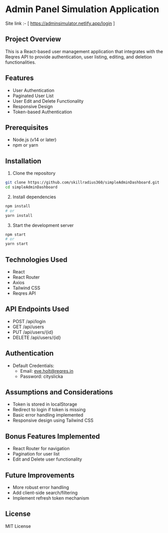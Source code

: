 # Admin Panel Simulation Application
Site link :- [ https://adminsimulator.netlify.app/login ]

## Project Overview
This is a React-based user management application that integrates with the Reqres API to provide authentication, user listing, editing, and deletion functionalities.

## Features
- User Authentication
- Paginated User List
- User Edit and Delete Functionality
- Responsive Design
- Token-based Authentication

## Prerequisites
- Node.js (v14 or later)
- npm or yarn

## Installation

1. Clone the repository
```bash
git clone https://github.com/skillradius360/simpleAdminDashboard.git
cd simpleAdminDashboard

```

2. Install dependencies
```bash
npm install
# or
yarn install
```

3. Start the development server
```bash
npm start
# or
yarn start
```

## Technologies Used
- React
- React Router
- Axios
- Tailwind CSS
- Reqres API

## API Endpoints Used
- POST /api/login
- GET /api/users
- PUT /api/users/{id}
- DELETE /api/users/{id}

## Authentication
- Default Credentials:
  - Email: eve.holt@reqres.in
  - Password: cityslicka

## Assumptions and Considerations
- Token is stored in localStorage
- Redirect to login if token is missing
- Basic error handling implemented
- Responsive design using Tailwind CSS

## Bonus Features Implemented
- React Router for navigation
- Pagination for user list
- Edit and Delete user functionality

## Future Improvements
- More robust error handling
- Add client-side search/filtering
- Implement refresh token mechanism

## License
MIT License
